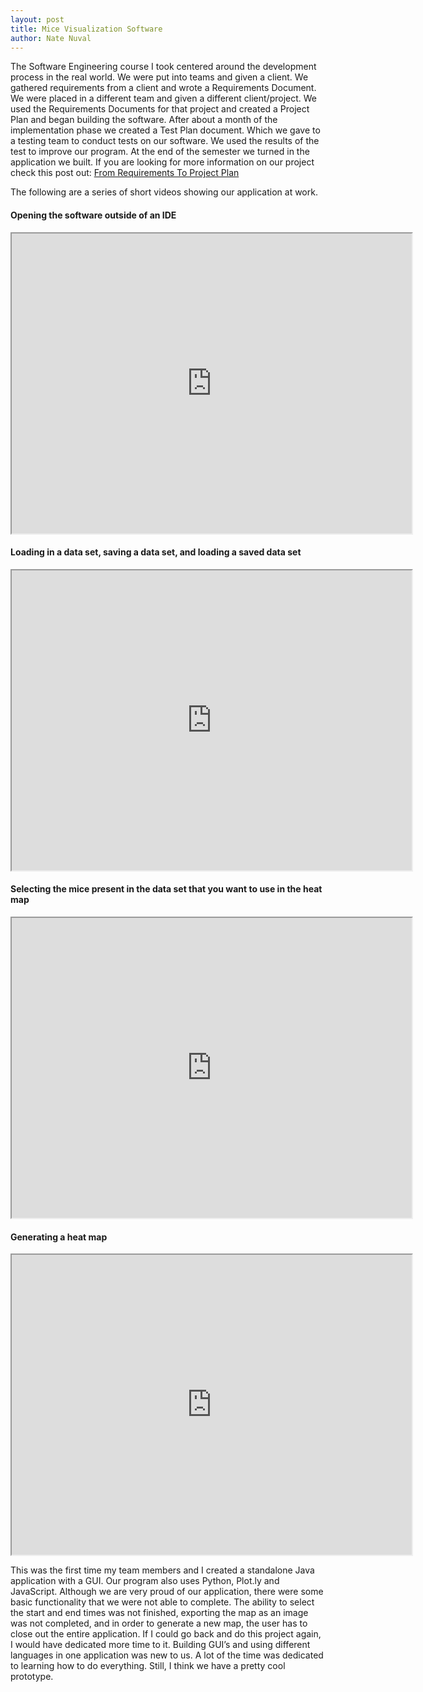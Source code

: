 ```yaml
---
layout: post
title: Mice Visualization Software
author: Nate Nuval
---
```

The Software Engineering course I took centered around the development process in the real world. We were put into teams and given a client. We gathered requirements from a client and wrote a Requirements Document. We were placed in a different team and given a different client/project. We used the Requirements Documents for that project and created a Project Plan and began building the software. After about a month of the implementation phase we created a Test Plan document. Which we gave to a testing team to conduct tests on our software. We used the results of the test to improve our program. At the end of the semester we turned in the application we built. 
If you are looking for more information on our project check this post out: <a href="https://nnuval.github.io/2017/04/23/Project-Plan.html">From Requirements To Project Plan</a>

The following are a series of short videos showing our application at work.

#### Opening the software outside of an IDE
<iframe src="https://drive.google.com/file/d/0B55hEujmzuNYTXJRZjdCODNaVEU/preview" width="640" height="480"></iframe>



#### Loading in a data set, saving a data set, and loading a saved data set 
<iframe src="https://drive.google.com/file/d/0B55hEujmzuNYZFRLZkMwVUtvbGM/preview" width="640" height="480"></iframe>



#### Selecting the mice present in the data set that you want to use in the heat map
<iframe src="https://drive.google.com/file/d/0B55hEujmzuNYbTl2dmdyb0RIcVE/preview" width="640" height="480"></iframe>



#### Generating a heat map
<iframe src="https://drive.google.com/file/d/0B55hEujmzuNYWHVCbDRBaGlZQ3M/preview" width="640" height="480"></iframe>



This was the first time my team members and I created a standalone Java application with a GUI. Our program also uses Python, Plot.ly and JavaScript. Although we are very proud of our application, there were some basic functionality that we were not able to complete. The ability to select the start and end times was not finished, exporting the map as an image was not completed, and in order to generate a new map, the user has to close out the entire application. If I could go back and do this project again, I would have dedicated more time to it. Building GUI’s and using different languages in one application was new to us. A lot of the time was dedicated to learning how to do everything. Still, I think we have a pretty cool prototype.

